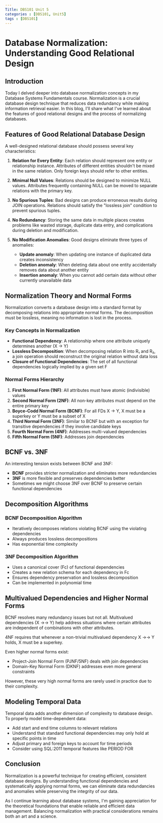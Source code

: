 ```yaml
---
Title: DBS101 Unit 5
categories : [DBS101, Unit5]
tags : [DBS101]
---
```


# Database Normalization: Understanding Good Relational Design

## Introduction

Today I delved deeper into database normalization concepts in my Database Systems Fundamentals course. Normalization is a crucial database design technique that reduces data redundancy while making information retrieval easier. In this blog, I'll share what I've learned about the features of good relational designs and the process of normalizing databases.

## Features of Good Relational Database Design

A well-designed relational database should possess several key characteristics:

1. **Relation for Every Entity**: Each relation should represent one entity or relationship instance. Attributes of different entities shouldn't be mixed in the same relation. Only foreign keys should refer to other entities.

2. **Minimal Null Values**: Relations should be designed to minimize NULL values. Attributes frequently containing NULL can be moved to separate relations with the primary key.

3. **No Spurious Tuples**: Bad designs can produce erroneous results during JOIN operations. Relations should satisfy the "lossless join" condition to prevent spurious tuples.

4. **No Redundancy**: Storing the same data in multiple places creates problems like wasted storage, duplicate data entry, and complications during deletion and modification.

5. **No Modification Anomalies**: Good designs eliminate three types of anomalies:
   - **Update anomaly**: When updating one instance of duplicated data creates inconsistency
   - **Deletion anomaly**: When deleting data about one entity accidentally removes data about another entity
   - **Insertion anomaly**: When you cannot add certain data without other currently unavailable data

## Normalization Theory and Normal Forms

Normalization converts a database design into a standard format by decomposing relations into appropriate normal forms. The decomposition must be lossless, meaning no information is lost in the process.

### Key Concepts in Normalization

- **Functional Dependency**: A relationship where one attribute uniquely determines another (X → Y)
- **Lossless Decomposition**: When decomposing relation R into R₁ and R₂, a join operation should reconstruct the original relation without data loss
- **Closure of Functional Dependencies**: The set of all functional dependencies logically implied by a given set F

### Normal Forms Hierarchy

1. **First Normal Form (1NF)**: All attributes must have atomic (indivisible) values
2. **Second Normal Form (2NF)**: All non-key attributes must depend on the entire primary key
3. **Boyce-Codd Normal Form (BCNF)**: For all FDs X → Y, X must be a superkey or Y must be a subset of X
4. **Third Normal Form (3NF)**: Similar to BCNF but with an exception for transitive dependencies if they involve candidate keys
5. **Fourth Normal Form (4NF)**: Addresses multi-valued dependencies
6. **Fifth Normal Form (5NF)**: Addresses join dependencies

## BCNF vs. 3NF

An interesting tension exists between BCNF and 3NF:

- **BCNF** provides stricter normalization and eliminates more redundancies
- **3NF** is more flexible and preserves dependencies better
- Sometimes we might choose 3NF over BCNF to preserve certain functional dependencies

## Decomposition Algorithms

### BCNF Decomposition Algorithm
- Iteratively decomposes relations violating BCNF using the violating dependencies
- Always produces lossless decompositions
- Has exponential time complexity

### 3NF Decomposition Algorithm
- Uses a canonical cover (Fc) of functional dependencies
- Creates a new relation schema for each dependency in Fc
- Ensures dependency preservation and lossless decomposition
- Can be implemented in polynomial time

## Multivalued Dependencies and Higher Normal Forms

BCNF resolves many redundancy issues but not all. Multivalued dependencies (X →→ Y) help address situations where certain attributes are independent of combinations with other attributes.

4NF requires that whenever a non-trivial multivalued dependency X →→ Y holds, X must be a superkey.

Even higher normal forms exist:
- Project-Join Normal Form (PJNF/5NF) deals with join dependencies
- Domain-Key Normal Form (DKNF) addresses even more general constraints

However, these very high normal forms are rarely used in practice due to their complexity.

## Modeling Temporal Data

Temporal data adds another dimension of complexity to database design. To properly model time-dependent data:
- Add start and end time columns to relevant relations
- Understand that standard functional dependencies may only hold at specific points in time
- Adjust primary and foreign keys to account for time periods
- Consider using SQL:2011 temporal features like PERIOD FOR

## Conclusion

Normalization is a powerful technique for creating efficient, consistent database designs. By understanding functional dependencies and systematically applying normal forms, we can eliminate data redundancies and anomalies while preserving the integrity of our data.

As I continue learning about database systems, I'm gaining appreciation for the theoretical foundations that enable reliable and efficient data management. Balancing normalization with practical considerations remains both an art and a science.